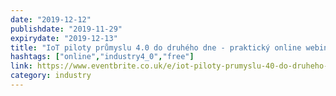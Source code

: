 ```yaml
---
date: "2019-12-12"
publishdate: "2019-11-29"
expirydate: "2019-12-13"
title: "IoT piloty průmyslu 4.0 do druhého dne - praktický online webinář"
hashtags: ["online","industry4_0","free"]
link: https://www.eventbrite.co.uk/e/iot-piloty-prumyslu-40-do-druheho-dne-prakticky-online-webinar-tickets-84150964801
category: industry
---
```

